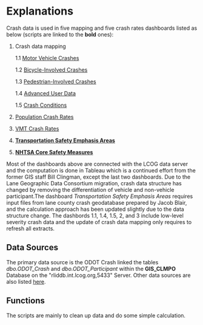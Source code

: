 # Explanations

Crash data is used in five mapping and five crash rates dashboards listed as below (scripts are linked to the **bold** ones):

1. Crash data mapping

      1.1 [Motor Vehicle Crashes](https://www.lcog.org/914/Motor-Vehicle-Crashes)

      1.2 [Bicycle-Involved Crashes](https://www.lcog.org/916/Bicycle-Involved-Crashes) 

      1.3 [Pedestrian-Involved Crashes](https://www.lcog.org/917/Pedestrian-Involved-Crashes)

      1.4 [Advanced User Data](https://www.lcog.org/913/Advanced-User-Data)

      1.5 [Crash Conditions](https://www.lcog.org/938/Crash-Conditions)

2. [Population Crash Rates](https://www.lcog.org/891/Population-Crash-Rates)

3. [VMT Crash Rates](https://www.lcog.org/892/VMT-Crash-Rates)

4. [**Transportation Safety Emphasis Areas**](https://www.lcog.org/912/Transportation-Safety-Emphasis-Areas)

5. [**NHTSA Core Safety Measures**](https://www.lcog.org/899/NHTSA-Core-Safety-Measures)

Most of the dashboards above are connected with the LCOG data server and the computation is done in Tableau which is a continued effort from the former GIS staff Bill Clingman, except the last two dashboards. Due to the Lane Geographic Data Consortium migration, crash data structure has changed by removing the differentiation of vehicle and non-vehicle participant.The dashboard *Transportation Safety Emphasis Areas* requires input files from lane county crash geodatabase prepared by Jacob Blair, and the calculation approach has been updated slightly due to the data structure change. The dashbords 1.1, 1.4, 1.5, 2, and 3 include low-level severity crash data and the update of crash data mapping only requires to refresh all extracts. 

## Data Sources

The primary data source is the ODOT Crash linked the tables *dbo.ODOT_Crash* and *dbo.ODOT_Participant* within the **GIS_CLMPO** Database on the "rliddb.int.lcog.org,5433" Server. Other data sources are also listed [here](https://github.com/dongmeic/MPO_Data_Portal#crash-data).

## Functions

The scripts are mainly to clean up data and do some simple calculation.
